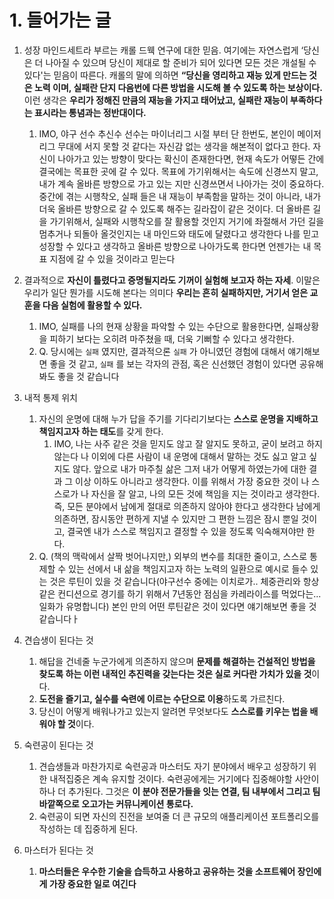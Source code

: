 # 1. 들어가는 글

1. 성장 마인드세트라 부르는 캐롤 드웩 연구에 대한 믿음. 여기에는 자연스럽게 ‘당신은 더 나아질 수 있으며 당신이 제대로 할 준비가 되어 있다면 모든 것은 개설될 수 있다'는 믿음이 따른다. 캐롤의 말에 의하면 **“당신을 영리하고 재능 있게 만드는 것은 노력 이며, 실패란 단지 다음번에 다른 방법을 시도해 볼 수 있도록 하는 보상이다.** 이런 생각은 **우리가 정해진 만큼의 재능을 가지고 태어났고, 실패란 재능이 부족하다는 표시라는 통념과는 정반대이다.**
    1. IMO, 야구 선수 추신수 선수는 마이너리그 시절 부터 단 한번도, 본인이 메이저리그 무대에 서지 못할 것 같다는 자신감 없는 생각을 해본적이 없다고 한다. 자신이 나아가고 있는 방향이 맞다는 확신이 존재한다면, 현재 속도가 어떻든 간에 결국에는 목표한 곳에 갈 수 있다. 목표에 가기위해서는 속도에 신경쓰지 말고, 내가 계속 올바른 방향으로 가고 있는 지만 신경쓰면서 나아가는 것이 중요하다. 중간에 겪는 시행착오, 실패 들은 내 재능이 부족함을 말하는 것이 아니라, 내가 더욱 올바른 방향으로 갈 수 있도록 해주는 길라잡이 같은 것이다. 더 올바른 길을 가기위해서, 실패와 시행착오를 잘 활용할 것인지 거기에 좌절해서 가던 길을 멈추거나 되돌아 올것인지는 내 마인드와 태도에 달렸다고 생각한다 나를 믿고 성장할 수 있다고 생각하고 올바른 방향으로 나아가도록 한다면 언젠가는 내 목표 지점에 갈 수 있을 것이라고 믿는다

2. 결과적으로 **자신이 틀렸다고 증명될지라도 기꺼이 실험해 보고자 하는 자세**. 이말은 우리가 일단 뭔가를 시도해 본다는 의미다 **우리는 흔히 실패하지만, 거기서 얻은 교훈을 다음 실험에 활용할 수 있다.**
    1. IMO, 실패를 나의 현재 상황을 파악할 수 있는 수단으로 활용한다면, 실패상황을 피하기 보다는 오히려 마주쳤을 때, 더욱 기뻐할 수 있다고 생각한다.
    2. Q. 당시에는 `실패` 였지만, 결과적으론 `실패` 가 아니였던 경험에 대해서 얘기해보면 좋을 것 같고, `실패` 를 보는 각자의 관점, 혹은 신선했던 경험이 있다면 공유해봐도 좋을 것 같습니다

3. 내적 통제 위치
    1. 자신의 운명에 대해 누가 답을 주기를 기다리기보다는 **스스로 운명을 지배하고 책임지고자 하는 태도**를 갖게 한다.
        1. IMO, 나는 사주 같은 것을 믿지도 않고 잘 알지도 못하고, 굳이 보려고 하지 않는다 나 이외에 다른 사람이 내 운명에 대해서 말하는 것도 싫고 알고 싶지도 않다. 앞으로 내가 마주칠 삶은 그저 내가 어떻게 하였는가에 대한 결과 그 이상 이하도 아니라고 생각한다. 이를 위해서 가장 중요한 것이 나 스스로가 나 자신을 잘 알고, 나의 모든 것에 책임을 지는 것이라고 생각한다. 즉, 모든 분야에서 남에게 절대로 의존하지 않아야 한다고 생각한다 남에게 의존하면, 잠시동안 편하게 지낼 수 있지만 그 편한 느낌은 잠시 뿐일 것이고, 결국엔 내가 스스로 책임지고 결정할 수 있을 정도록 익숙해져야만 한다.
    2. Q. (책의 맥락에서 살짝 벗어나지만,) 외부의 변수를 최대한 줄이고, 스스로 통제할 수 있는 선에서 내 삶을 책임지고자 하는 노력의 일환으로 예시로 들수 있는 것은 루틴이 있을 것 같습니다(야구선수 중에는 이치로가.. 체중관리와 항상 같은 컨디션으로 경기를 하기 위해서 7년동안 점심을 카레라이스를 먹었다는... 일화가 유명합니다) 본인 만의 어떤 루틴같은 것이 있다면 얘기해보면 좋을 것 같습니다ㅏ

4. 견습생이 된다는 것
    1. 해답을 건네줄 누군가에게 의존하지 않으며 **문제를 해결하는 건설적인 방법을 찾도록 하는 이런 내적인 추진력을 갖는다는 것은 실로 커다란 가치가 있을 것**이다.
    2. **도전을 즐기고, 실수를 숙련에 이르는 수단으로 이용**하도록 가르친다.
    3. 당신이 어떻게 배워나가고 있는지 알려면 무엇보다도 **스스로를 키우는 법을 배워야 할 것**이다.

5. 숙련공이 된다는 것
    1. 견습생들과 마찬가지로 숙련공과 마스터도 자기 분야에서 배우고 성장하기 위한 내적집중은 계속 유지할 것이다. 숙련공에게는 거기에다 집중해야할 사안이 하나 더 추가된다. 그것은 **이 분야 전문가들을 잇는 연결, 팀 내부에서 그리고 팀 바깥쪽으로 오고가는 커뮤니케이션 통로다.**
    2. 숙련공이 되면 자신의 진전을 보여줄 더 큰 규모의 애플리케이션 포트폴리오를 작성하는 데 집중하게 된다.

6. 마스터가 된다는 것
    1. **마스터들은 우수한 기술을 습득하고 사용하고 공유하는 것을 소프트웨어 장인에게 가장 중요한 일로 여긴다**